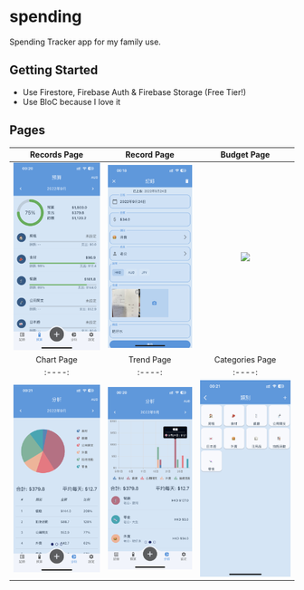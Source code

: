 # spending

Spending Tracker app for my family use.

## Getting Started

- Use Firestore, Firebase Auth & Firebase Storage (Free Tier!)
- Use BloC because I love it

## Pages
|Records Page|Record Page|Budget Page|
|:----:|:----:|:----:|
|<img src="https://github.com/jasontcs/spending/blob/master/screenshots/budget.jpeg" width="240">|<img src="https://github.com/jasontcs/spending/blob/master/screenshots/record.jpeg" width="240">|<img src="https://github.com/spending/SwiftCafe/blob/master/screenshots/budget.jpeg" width="240">|
|Chart Page|Trend Page|Categories Page|
|:----:|:----:|:----:|
|<img src="https://github.com/jasontcs/spending/blob/master/screenshots/chart.jpeg" width="240">|<img src="https://github.com/jasontcs/spending/blob/master/screenshots/trend.jpeg" width="240">|<img src="https://github.com/jasontcs/spending/blob/master/screenshots/categories.jpeg" width="240">|
